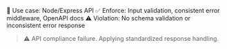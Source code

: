 <!-- OVERRIDE: API-Only Backend -->
📌 Use case: Node/Express API
✅ Enforce: Input validation, consistent error middleware, OpenAPI docs
⚠️ Violation: No schema validation or inconsistent error response
> ⚠️ API compliance failure. Applying standardized response handling.

